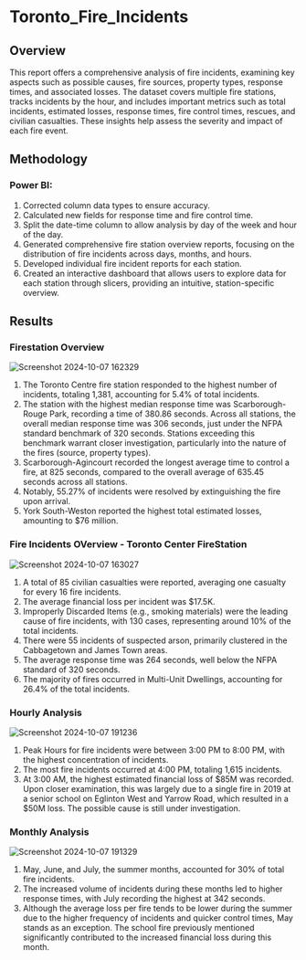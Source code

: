 # Toronto_Fire_Incidents

## Overview

This report offers a comprehensive analysis of fire incidents, examining key aspects such as possible causes, fire sources, property types, response times, and associated losses. The dataset covers multiple fire stations, tracks incidents by the hour, and includes important metrics such as total incidents, estimated losses, response times, fire control times, rescues, and civilian casualties. These insights help assess the severity and impact of each fire event.

## Methodology

### Power BI:

1. Corrected column data types to ensure accuracy.
2. Calculated new fields for response time and fire control time.
3. Split the date-time column to allow analysis by day of the week and hour of the day.
4. Generated comprehensive fire station overview reports, focusing on the distribution of fire incidents across days, months, and hours.
5. Developed individual fire incident reports for each station.
6. Created an interactive dashboard that allows users to explore data for each station through slicers, providing an intuitive, station-specific overview.

## Results


### Firestation Overview

![Screenshot 2024-10-07 162329](https://github.com/user-attachments/assets/fcc279ff-dd07-472a-9c3b-85a16564236c)


1. The Toronto Centre fire station responded to the highest number of incidents, totaling 1,381, accounting for 5.4% of total incidents.
2. The station with the highest median response time was Scarborough-Rouge Park, recording a time of 380.86 seconds. Across all stations, the overall median response time was 306 seconds, just under the NFPA standard benchmark of 320 seconds. Stations exceeding this benchmark warrant closer investigation, particularly into the nature of the fires (source, property types).
3. Scarborough-Agincourt recorded the longest average time to control a fire, at 825 seconds, compared to the overall average of 635.45 seconds across all stations. 
4. Notably, 55.27% of incidents were resolved by extinguishing the fire upon arrival.
5. York South-Weston reported the highest total estimated losses, amounting to $76 million.

### Fire Incidents OVerview - Toronto Center FireStation

![Screenshot 2024-10-07 163027](https://github.com/user-attachments/assets/accade7f-f134-4e50-8dde-ffe45f0d3ba6)


1. A total of 85 civilian casualties were reported, averaging one casualty for every 16 fire incidents.
2. The average financial loss per incident was $17.5K.
3. Improperly Discarded Items (e.g., smoking materials) were the leading cause of fire incidents, with 130 cases, representing around 10% of the total incidents.
4. There were 55 incidents of suspected arson, primarily clustered in the Cabbagetown and James Town areas.
5. The average response time was 264 seconds, well below the NFPA standard of 320 seconds.
6. The majority of fires occurred in Multi-Unit Dwellings, accounting for 26.4% of the total incidents.
   
### Hourly Analysis

![Screenshot 2024-10-07 191236](https://github.com/user-attachments/assets/6de0162b-e4d7-4a7d-b757-57e42e6cd8a2)


1. Peak Hours for fire incidents were between 3:00 PM to 8:00 PM, with the highest concentration of incidents.
2. The most fire incidents occurred at 4:00 PM, totaling 1,615 incidents.
3. At 3:00 AM, the highest estimated financial loss of $85M was recorded. Upon closer examination, this was largely due to a single fire in 2019 at a senior school on Eglinton West and Yarrow Road, which resulted in a $50M loss. The possible cause is still under investigation.


### Monthly Analysis

![Screenshot 2024-10-07 191329](https://github.com/user-attachments/assets/759e85fa-cd2e-4f85-93f4-ee357cd79680)


1. May, June, and July, the summer months, accounted for 30% of total fire incidents.
2. The increased volume of incidents during these months led to higher response times, with July recording the highest at 342 seconds.
3. Although the average loss per fire tends to be lower during the summer due to the higher frequency of incidents and quicker control times, May stands as an exception. The school fire previously mentioned significantly contributed to the increased financial loss during this month.



